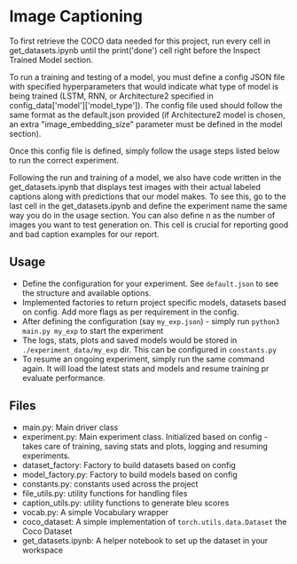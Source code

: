# Image Captioning

To first retrieve the COCO data needed for this project, run every cell in get_datasets.ipynb until the print('done') cell right before the Inspect Trained Model section. 

To run a training and testing of a model, you must define a config JSON file with specified hyperparameters that would indicate what type of model is being trained (LSTM, RNN, or Architecture2 specified in config_data['model']['model_type']).
The config file used should follow the same format as the default.json provided (if Architecture2 model is chosen, an extra "image_embedding_size" parameter must be defined in the model section).

Once this config file is defined, simply follow the usage steps listed below to run the correct experiment. 

Following the run and training of a model, we also have code written in the get_datasets.ipynb that displays test images with their actual labeled captions along with predictions that our model makes. To see this, go to the last cell in the get_datasets.ipynb and define the experiment name the same way you do in the usage section. You can also define n as the number of images you want to test generation on. This cell is crucial for reporting good and bad caption examples for our report. 

## Usage

* Define the configuration for your experiment. See `default.json` to see the structure and available options. 
* Implemented factories to return project specific models, datasets based on config. Add more flags as per requirement in the config.
* After defining the configuration (say `my_exp.json`) - simply run `python3 main.py my_exp` to start the experiment
* The logs, stats, plots and saved models would be stored in `./experiment_data/my_exp` dir. This can be configured in `constants.py`
* To resume an ongoing experiment, simply run the same command again. It will load the latest stats and models and resume training pr evaluate performance.

## Files
- main.py: Main driver class
- experiment.py: Main experiment class. Initialized based on config - takes care of training, saving stats and plots, logging and resuming experiments.
- dataset_factory: Factory to build datasets based on config
- model_factory.py: Factory to build models based on config
- constants.py: constants used across the project
- file_utils.py: utility functions for handling files 
- caption_utils.py: utility functions to generate bleu scores
- vocab.py: A simple Vocabulary wrapper
- coco_dataset: A simple implementation of `torch.utils.data.Dataset` the Coco Dataset
- get_datasets.ipynb: A helper notebook to set up the dataset in your workspace
